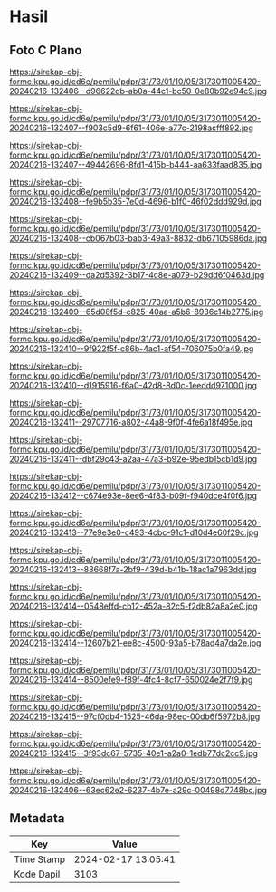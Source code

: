 # Hasil

## Foto C Plano

https://sirekap-obj-formc.kpu.go.id/cd6e/pemilu/pdpr/31/73/01/10/05/3173011005420-20240216-132406--d96622db-ab0a-44c1-bc50-0e80b92e94c9.jpg

https://sirekap-obj-formc.kpu.go.id/cd6e/pemilu/pdpr/31/73/01/10/05/3173011005420-20240216-132407--f903c5d9-6f61-406e-a77c-2198acfff892.jpg

https://sirekap-obj-formc.kpu.go.id/cd6e/pemilu/pdpr/31/73/01/10/05/3173011005420-20240216-132407--49442696-8fd1-415b-b444-aa633faad835.jpg

https://sirekap-obj-formc.kpu.go.id/cd6e/pemilu/pdpr/31/73/01/10/05/3173011005420-20240216-132408--fe9b5b35-7e0d-4696-b1f0-46f02ddd929d.jpg

https://sirekap-obj-formc.kpu.go.id/cd6e/pemilu/pdpr/31/73/01/10/05/3173011005420-20240216-132408--cb067b03-bab3-49a3-8832-db67105986da.jpg

https://sirekap-obj-formc.kpu.go.id/cd6e/pemilu/pdpr/31/73/01/10/05/3173011005420-20240216-132409--da2d5392-3b17-4c8e-a079-b29dd6f0463d.jpg

https://sirekap-obj-formc.kpu.go.id/cd6e/pemilu/pdpr/31/73/01/10/05/3173011005420-20240216-132409--65d08f5d-c825-40aa-a5b6-8936c14b2775.jpg

https://sirekap-obj-formc.kpu.go.id/cd6e/pemilu/pdpr/31/73/01/10/05/3173011005420-20240216-132410--9f922f5f-c86b-4ac1-af54-706075b0fa49.jpg

https://sirekap-obj-formc.kpu.go.id/cd6e/pemilu/pdpr/31/73/01/10/05/3173011005420-20240216-132410--d1915916-f6a0-42d8-8d0c-1eeddd971000.jpg

https://sirekap-obj-formc.kpu.go.id/cd6e/pemilu/pdpr/31/73/01/10/05/3173011005420-20240216-132411--29707716-a802-44a8-9f0f-4fe6a18f495e.jpg

https://sirekap-obj-formc.kpu.go.id/cd6e/pemilu/pdpr/31/73/01/10/05/3173011005420-20240216-132411--dbf29c43-a2aa-47a3-b92e-95edb15cb1d9.jpg

https://sirekap-obj-formc.kpu.go.id/cd6e/pemilu/pdpr/31/73/01/10/05/3173011005420-20240216-132412--c674e93e-8ee6-4f83-b09f-f940dce4f0f6.jpg

https://sirekap-obj-formc.kpu.go.id/cd6e/pemilu/pdpr/31/73/01/10/05/3173011005420-20240216-132413--77e9e3e0-c493-4cbc-91c1-d10d4e60f29c.jpg

https://sirekap-obj-formc.kpu.go.id/cd6e/pemilu/pdpr/31/73/01/10/05/3173011005420-20240216-132413--88668f7a-2bf9-439d-b41b-18ac1a7963dd.jpg

https://sirekap-obj-formc.kpu.go.id/cd6e/pemilu/pdpr/31/73/01/10/05/3173011005420-20240216-132414--0548effd-cb12-452a-82c5-f2db82a8a2e0.jpg

https://sirekap-obj-formc.kpu.go.id/cd6e/pemilu/pdpr/31/73/01/10/05/3173011005420-20240216-132414--12607b21-ee8c-4500-93a5-b78ad4a7da2e.jpg

https://sirekap-obj-formc.kpu.go.id/cd6e/pemilu/pdpr/31/73/01/10/05/3173011005420-20240216-132414--8500efe9-f89f-4fc4-8cf7-650024e2f7f9.jpg

https://sirekap-obj-formc.kpu.go.id/cd6e/pemilu/pdpr/31/73/01/10/05/3173011005420-20240216-132415--97cf0db4-1525-46da-98ec-00db6f5972b8.jpg

https://sirekap-obj-formc.kpu.go.id/cd6e/pemilu/pdpr/31/73/01/10/05/3173011005420-20240216-132415--3f93dc67-5735-40e1-a2a0-1edb77dc2cc9.jpg

https://sirekap-obj-formc.kpu.go.id/cd6e/pemilu/pdpr/31/73/01/10/05/3173011005420-20240216-132406--63ec62e2-6237-4b7e-a29c-00498d7748bc.jpg


## Metadata

| Key        | Value               |
| ---------- | ------------------- |
| Time Stamp | 2024-02-17 13:05:41 |
| Kode Dapil | 3103                |



